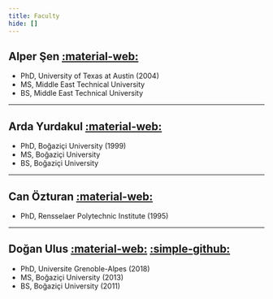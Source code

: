 ```yaml
---
title: Faculty
hide: []
---
```


## Alper Şen [:material-web:](https://www.cmpe.boun.edu.tr/~sen/)

- PhD, University of Texas at Austin (2004)
- MS, Middle East Technical University 
- BS, Middle East Technical University 

---

## Arda Yurdakul [:material-web:](https://www.cmpe.boun.edu.tr/~yurdakul/)

- PhD, Boğaziçi University (1999)
- MS, Boğaziçi University
- BS, Boğaziçi University

---

## Can Özturan [:material-web:](https://academics.boun.edu.tr/ozturaca/)

- PhD,  Rensselaer Polytechnic Institute (1995)

---

## Doğan Ulus [:material-web:](https://academics.boun.edu.tr/dogan.ulus/) [:simple-github:](https://github.com/doganulus)

- PhD, Universite Grenoble-Alpes (2018)
- MS, Boğaziçi University (2013)
- BS, Boğaziçi University (2011)

